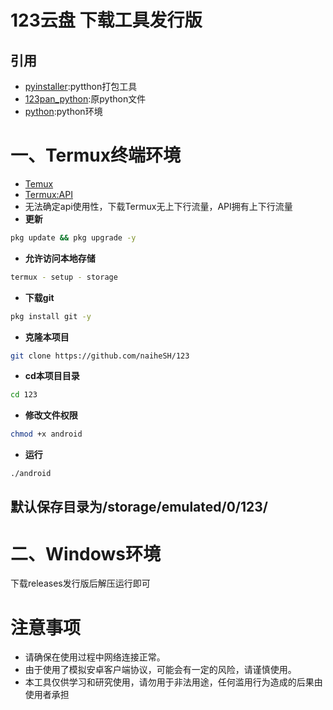 # 123云盘 下载工具发行版
## 引用
- [pyinstaller](https://github.com/pyinstaller/pyinstaller):pytthon打包工具
- [123pan_python](https://github.com/naiheSH/123pan):原python文件
- [python](https://www.python.org/):python环境

# 一、Termux终端环境
- [Temux](https://f-droid.org/en/packages/com.termux/)
- [Termux:API](https://f-droid.org/en/packages/com.termux.api/)
- 无法确定api使用性，下载Termux无上下行流量，API拥有上下行流量
- **更新**
```bash
pkg update && pkg upgrade -y
```
- **允许访问本地存储**
```bash
termux - setup - storage
```
- **下载git**
```bash
pkg install git -y
```
- **克隆本项目**
```bash
git clone https://github.com/naiheSH/123
```
- **cd本项目目录**
```bash
cd 123
```
- **修改文件权限**
```bash
chmod +x android
```
- **运行**
```bash
./android
```
## 默认保存目录为/storage/emulated/0/123/
# 二、Windows环境
下载releases发行版后解压运行即可
# 注意事项

- 请确保在使用过程中网络连接正常。
- 由于使用了模拟安卓客户端协议，可能会有一定的风险，请谨慎使用。
- 本工具仅供学习和研究使用，请勿用于非法用途，任何滥用行为造成的后果由使用者承担